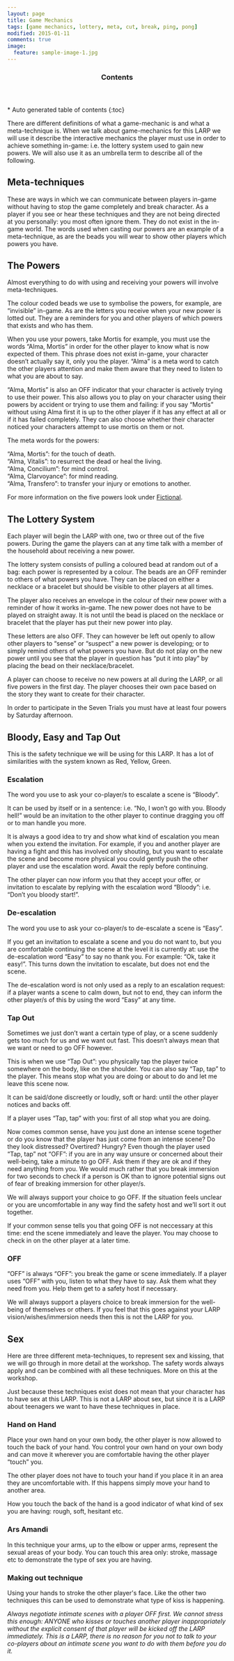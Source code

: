 ```yaml
---
layout: page
title: Game Mechanics
tags: [game mechanics, lottery, meta, cut, break, ping, pong]
modified: 2015-01-11
comments: true
image:
  feature: sample-image-1.jpg
---
```


<section id="table-of-contents" class="toc">
  <header>
    <h3>Contents</h3>
  </header>
<div id="drawer" markdown="1">
*  Auto generated table of contents
{:toc}
</div>
</section><!-- /#table-of-contents -->

There are different definitions of what a game-mechanic is and what a meta-technique is. When we talk about game-mechanics for this LARP we will use it describe the interactive mechanics the player must use in order to achieve something in-game: i.e. the lottery system used to gain new powers. We will also use it as an umbrella term to describe all of the following.

## Meta-techniques

These are ways in which we can communicate between players in-game without having to stop the game completely and break character. As a player if you see or hear these techniques and they are not being directed at you personally: you most often ignore them. They do not exist in the in-game world. The words used when casting our powers are an example of a meta-technique, as are the beads you will wear to show other players which powers you have.

## The Powers

Almost everything to do with using and receiving your powers will involve meta-techniques.

The colour coded beads we use to symbolise the powers, for example, are “invisible” in-game. As are the letters you receive when your new power is lotted out. They are a reminders for you and other players of which powers that exists and who has them.

When you use your powers, take Mortis for example, you must use the words “Alma, Mortis” in order for the other player to know what is now expected of them. This phrase does not exist in-game, your character doesn’t actually say it, only you the player. “Alma” is a meta word to catch the other players attention and make them aware that they need to listen to what you are about to say.

“Alma, Mortis” is also an OFF indicator that your character is actively trying to use their power. This also allows you to play on your character using their powers by accident or trying to use them and failing: if you say “Mortis” without using Alma first it is up to the other player if it has any effect at all or if it has failed completely. They can also choose whether their character noticed your characters attempt to use mortis on them or not.

The meta words for the powers:

“Alma, Mortis”: for the touch of death.  
“Alma, Vitalis”: to resurrect the dead or heal the living.  
“Alma, Concilium”: for mind control.  
“Alma, Clarvoyance”: for mind reading.  
“Alma, Transfero”: to transfer your injury or emotions to another.  

For more information on the five powers look under [Fictional](/fictional/).

## The Lottery System

Each player will begin the LARP with one, two or three out of the five powers. During the game the players can at any time talk with a member of the household about receiving a new power. 

The lottery system consists of pulling a coloured bead at random out of a bag: each power is represented by a colour. The beads are an OFF reminder to others of what powers you have. They can be placed on either a necklace or a bracelet but should be visible to other players at all times. 

The player also receives an envelope in the colour of their new power with a reminder of how it works in-game. The new power does not have to be played on straight away. It is not until the bead is placed on the necklace or bracelet that the player has put their new power into play.

These letters are also OFF. They can however be left out openly to allow other players to “sense” or “suspect” a new power is developing; or to simply remind others of what powers you have. But do not play on the new power until you see that the player in question has “put it into play” by placing the bead on their necklace/bracelet.

A player can choose to receive no new powers at all during the LARP, or all five powers in the first day. The player chooses their own pace based on the story they want to create for their character. 

In order to participate in the Seven Trials you must have at least four powers by Saturday afternoon.

## Bloody, Easy and Tap Out

This is the safety technique we will be using for this LARP. It has a lot of similarities with the system known as Red, Yellow, Green. 

### Escalation

The word you use to ask your co-player/s to escalate a scene is “Bloody”.

It can be used by itself or in a sentence: i.e. “No, I won’t go with you. Bloody hell!” would be an invitation to the other player to continue dragging you off or to man handle you more.

It is always a good idea to try and show what kind of escalation you mean when you extend the invitation. For example, if you and another player are having a fight and this has involved only shouting, but you want to escalate the scene and become more physical you could gently push the other player and use the escalation word. Await the reply before continuing.

The other player can now inform you that they accept your offer, or invitation to escalate by replying with the escalation word “Bloody”: i.e. “Don’t you bloody start!”.

### De-escalation

The word you use to ask your co-player/s to de-escalate a scene is “Easy”.

If you get an invitation to escalate a scene and you do not want to, but you are comfortable continuing the scene at the level it is currently at: use the de-escalation word “Easy” to say no thank you. For example: “Ok, take it easy!”. This turns down the invitation to escalate, but does not end the scene.

The de-escalation word is not only used as a reply to an escalation request: if a player wants a scene to calm down, but not to end, they can inform the other player/s of this by using the word “Easy” at any time.

### Tap Out

Sometimes we just don’t want a certain type of play, or a scene suddenly gets too much for us and we want out fast. This doesn’t always mean that we want or need to go OFF however.
 
This is when we use “Tap Out”: you physically tap the player twice somewhere on the body, like on the shoulder. You can also say “Tap, tap” to the player. This means stop what you are doing or about to do and let me leave this scene now. 

It can be said/done discreetly or loudly, soft or hard: until the other player notices and backs off.

If a player uses “Tap, tap” with you: first of all stop what you are doing. 

Now comes common sense, have you just done an intense scene together or do you know that the player has just come from an intense scene? Do they look distressed? Overtired? Hungry? Even though the player used “Tap, tap” not “OFF”: if you are in any way unsure or concerned about their well-being, take a minute to go OFF. Ask them if they are ok and if they need anything from you. We would much rather that you break immersion for two seconds to check if a person is OK than to ignore potential signs out of fear of breaking immersion for other player/s.

We will always support your choice to go OFF. If the situation feels unclear or you are uncomfortable in any way find the safety host and we’ll sort it out together.

If your common sense tells you that going OFF is not neccessary at this time: end the scene immediately and leave the player. You may choose to check in on the other player at a later time.

### OFF

“OFF” is always “OFF”: you break the game or scene immediately. If a player uses “OFF” with you, listen to what they have to say. Ask them what they need from you. Help them get to a safety host if necessary. 

We will always support a players choice to break immersion for the well-being of themselves or others. If you feel that this goes against your LARP vision/wishes/immersion needs then this is not the LARP for you.

## Sex

Here are three different meta-techniques, to represent sex and kissing, that we will go through in more detail at the workshop. The safety words always apply and can be combined with all these techniques. More on this at the workshop.

Just because these techniques exist does not mean that your character has to have sex at this LARP. This is not a LARP about sex, but since it is a LARP about teenagers we want to have these techniques in place.

### Hand on Hand

Place your own hand on your own body, the other player is now allowed to touch the back of your hand. You control your own hand on your own body and can move it wherever you are comfortable having the other player “touch” you. 

The other player does not have to touch your hand if you place it in an area they are uncomfortable with. If this happens simply move your hand to another area.

How you touch the back of the hand is a good indicator of what kind of sex you are having: rough, soft, hesitant etc.

### Ars Amandi

In this technique your arms, up to the elbow or upper arms, represent the sexual areas of your body. You can touch this area only: stroke, massage etc to demonstrate the type of sex you are having. 

### Making out technique

Using your hands to stroke the other player's face. Like the other two techniques this can be used to demonstrate what type of kiss is happening.

*Always negotiate intimate scenes with a player OFF first. We cannot stress this enough: ANYONE who kisses or touches another player inappropriately without the explicit consent of that player will be kicked off the LARP immediately. This is a LARP, there is no reason for you not to talk to your co-players about an intimate scene you want to do with them before you do it.*  
